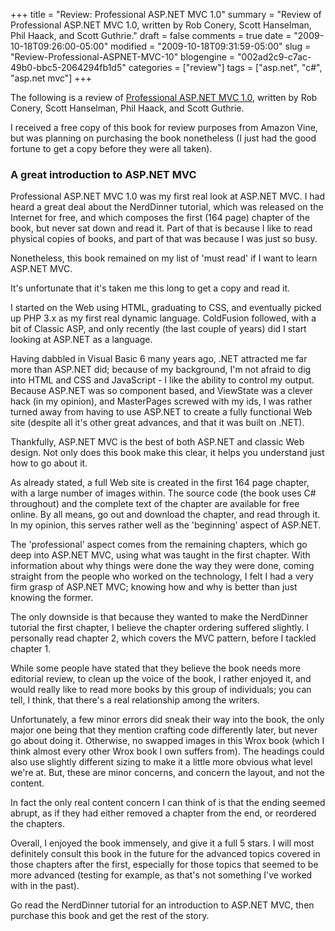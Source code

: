 +++
title = "Review: Professional ASP.NET MVC 1.0"
summary = "Review of Professional ASP.NET MVC 1.0, written by Rob Conery, Scott Hanselman, Phil Haack, and Scott Guthrie."
draft = false
comments = true
date = "2009-10-18T09:26:00-05:00"
modified = "2009-10-18T09:31:59-05:00"
slug = "Review-Professional-ASPNET-MVC-10"
blogengine = "002ad2c9-c7ac-49b0-bbc5-2064294fb1d5"
categories = ["review"]
tags = ["asp.net", "c#", "asp.net mvc"]
+++

<div class="note">
<p>The following is a review of <a href="http://www.amazon.com/gp/product/0470384611?tag=strivinglifen-20">Professional ASP.NET MVC 1.0</a>, written by Rob Conery, Scott Hanselman, Phil Haack, and Scott Guthrie.</p>
<p>I received a free copy of this book for review purposes from Amazon Vine, but was planning on purchasing the book nonetheless (I just had the good fortune to get a copy before they were all taken).</p>
</div>
<h3>A great introduction to ASP.NET MVC</h3>
<p>Professional ASP.NET MVC 1.0 was my first real look at ASP.NET MVC. I had heard a great deal about the NerdDinner tutorial, which was released on the Internet for free, and which composes the first (164 page) chapter of the book, but never sat down and read it. Part of that is because I like to read physical copies of books, and part of that was because I was just so busy.</p>
<p>Nonetheless, this book remained on my list of 'must read' if I want to learn ASP.NET MVC.</p>
<p>It's unfortunate that it's taken me this long to get a copy and read it.</p>
<p>I started on the Web using HTML, graduating to CSS, and eventually picked up PHP 3.x as my first real dynamic language. ColdFusion followed, with a bit of Classic ASP, and only recently (the last couple of years) did I start looking at ASP.NET as a language.</p>
<p>Having dabbled in Visual Basic 6 many years ago, .NET attracted me far more than ASP.NET did; because of my background, I'm not afraid to dig into HTML and CSS and JavaScript - I like the ability to control my output. Because ASP.NET was so component based, and ViewState was a clever hack (in my opinion), and MasterPages screwed with my ids, I was rather turned away from having to use ASP.NET to create a fully functional Web site (despite all it's other great advances, and that it was built on .NET).</p>
<p>Thankfully, ASP.NET MVC is the best of both ASP.NET and classic Web design. Not only does this book make this clear, it helps you understand just how to go about it.</p>
<p>As already stated, a full Web site is created in the first 164 page chapter, with a large number of images within. The source code (the book uses C# throughout)&nbsp;and the complete text of the chapter are available for free online. By all means, go out and download the chapter, and read through it. In my opinion, this serves rather well as the 'beginning' aspect of ASP.NET.</p>
<p>The 'professional' aspect comes from the remaining chapters, which go deep into ASP.NET MVC, using what was taught in the first chapter. With information about why things were done the way they were done, coming straight from the people who worked on the technology, I felt I had a very firm grasp of ASP.NET MVC; knowing how and why is better than just knowing the former.</p>
<p>The only downside is that because they wanted to make the NerdDinner tutorial the first chapter, I believe the chapter ordering suffered slightly. I personally read chapter 2, which covers the MVC pattern, before I tackled chapter 1.</p>
<p>While some people have stated that they believe the book needs more editorial review, to clean up the voice of the book, I rather enjoyed it, and would really like to read more books by this group of individuals; you can tell, I think, that there's a real relationship among the writers.</p>
<p>Unfortunately, a few minor errors did sneak their way into the book, the only major one being that they mention crafting code differently later, but never go about doing it. Otherwise, no swapped images in this Wrox book (which I think almost every other Wrox book I own suffers from). The headings could also use slightly different sizing to make it a little more obvious what level we're at. But, these are minor concerns, and concern the layout, and not the content.</p>
<p>In fact the only real content concern I can think of is that the ending seemed abrupt, as if they had either removed a chapter from the end, or reordered the chapters.</p>
<p>Overall, I enjoyed the book immensely, and give it a full 5 stars. I will most definitely consult this book in the future for the advanced topics covered in those chapters after the first, especially for those topics that seemed to be more advanced (testing for example, as that's not something I've worked with in the past).</p>
<p>Go read the NerdDinner tutorial for an introduction to ASP.NET MVC, then purchase this book and get the rest of the story.</p>
